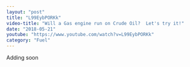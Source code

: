 ```yaml
---
layout: "post"
title: "L99EybPORKk"
video-title: "Will a Gas engine run on Crude Oil?  Let's try it!"
date: "2018-05-21"
youtube: "https://www.youtube.com/watch?v=L99EybPORKk"
category: "Fuel"
---
```

<div class="space-y-1"><p class="text-gray-400">Adding soon</p></div>